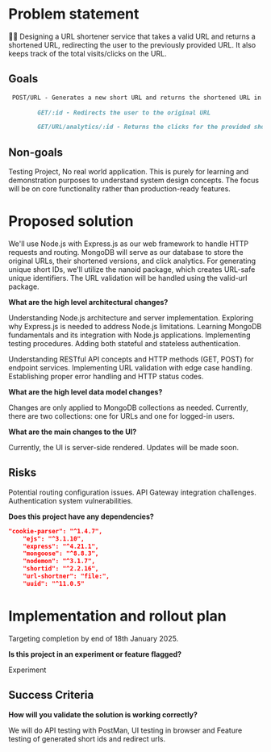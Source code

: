 # Problem statement

🧑‍💻 Designing a URL shortener service that takes a valid URL and returns a shortened URL, redirecting the user to the previously provided URL. It also keeps track of the total visits/clicks on the URL.   

## Goals

```markdown
 POST/URL - Generates a new short URL and returns the shortened URL in the format example.com/random-id  
          
        GET/:id - Redirects the user to the original URL

        GET/URL/analytics/:id - Returns the clicks for the provided short id.    
```

## Non-goals

Testing Project, No real world application. This is purely for learning and demonstration purposes to understand system design concepts. The focus will be on core functionality rather than production-ready features.

# Proposed solution

We'll use Node.js with Express.js as our web framework to handle HTTP requests and routing. MongoDB will serve as our database to store the original URLs, their shortened versions, and click analytics. For generating unique short IDs, we'll utilize the nanoid package, which creates URL-safe unique identifiers. The URL validation will be handled using the valid-url package.

**What are the high level architectural changes?**

Understanding Node.js architecture and server implementation. Exploring why Express.js is needed to address Node.js limitations. Learning MongoDB fundamentals and its integration with Node.js applications. Implementing testing procedures. Adding both stateful and stateless authentication.

Understanding RESTful API concepts and HTTP methods (GET, POST) for endpoint services. Implementing URL validation with edge case handling. Establishing proper error handling and HTTP status codes.

**What are the high level data model changes?**

Changes are only applied to MongoDB collections as needed. Currently, there are two collections: one for URLs and one for logged-in users. 

**What are the main changes to the UI?**

Currently, the UI is server-side rendered. Updates will be made soon. 

## Risks

Potential routing configuration issues.
API Gateway integration challenges.
Authentication system vulnerabilities. 

**Does this project have any dependencies?**

```json
"cookie-parser": "^1.4.7",
    "ejs": "^3.1.10",
    "express": "^4.21.1",
    "mongoose": "^8.8.3",
    "nodemon": "^3.1.7",
    "shortid": "^2.2.16",
    "url-shortner": "file:",
    "uuid": "^11.0.5"
```

# Implementation and rollout plan

Targeting completion by end of 18th January 2025. 

**Is this project in an experiment or feature flagged?**

Experiment

## Success Criteria

**How will you validate the solution is working correctly?**

We will do API testing with PostMan, UI testing in browser and Feature testing of generated short ids and redirect urls.